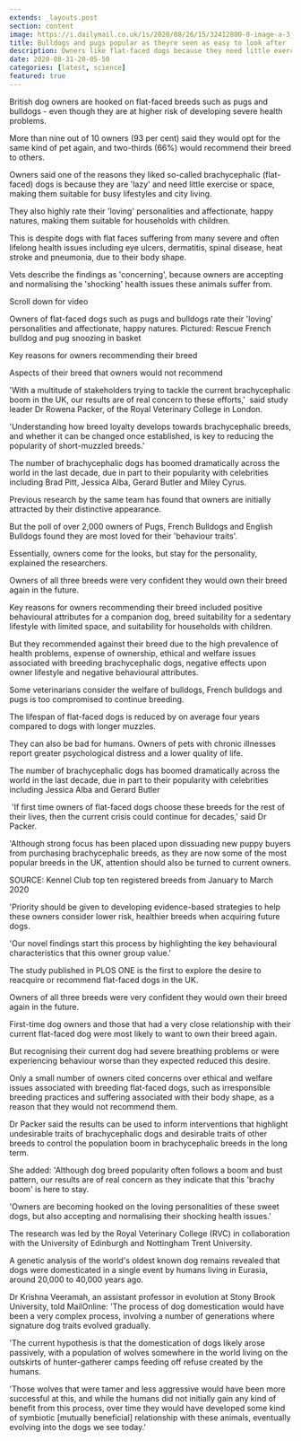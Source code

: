 ```yaml
---
extends: _layouts.post
section: content
image: https://i.dailymail.co.uk/1s/2020/08/26/15/32412800-0-image-a-3_1598451495067.jpg 
title: Bulldogs and pugs popular as theyre seen as easy to look after 
description: Owners like flat-faced dogs because they need little exercise or space, making them suitable for busy lifestyles and city living, a study by the Royal Veterinary College in London found 
date: 2020-08-31-20-05-50 
categories: [latest, science] 
featured: true 
--- 
```

British dog owners are hooked on flat-faced breeds such as pugs and bulldogs - even though they are at higher risk of developing severe health problems.

More than nine out of 10 owners (93 per cent) said they would opt for the same kind of pet again, and two-thirds (66%) would recommend their breed to others.

Owners said one of the reasons they liked so-called brachycephalic (flat-faced) dogs is because they are 'lazy' and need little exercise or space, making them suitable for busy lifestyles and city living.

They also highly rate their 'loving' personalities and affectionate, happy natures, making them suitable for households with children.

This is despite dogs with flat faces suffering from many severe and often lifelong health issues including eye ulcers, dermatitis, spinal disease, heat stroke and pneumonia, due to their body shape.  

Vets describe the findings as 'concerning', because owners are accepting and normalising the 'shocking' health issues these animals suffer from. 

Scroll down for video 

Owners of flat-faced dogs such as pugs and bulldogs rate their 'loving' personalities and affectionate, happy natures. Pictured: Rescue French bulldog and pug snoozing in basket

Key reasons for owners recommending their breed 

Aspects of their breed that owners would not recommend 



'With a multitude of stakeholders trying to tackle the current brachycephalic boom in the UK, our results are of real concern to these efforts,'  said study leader Dr Rowena Packer, of the Royal Veterinary College in London. 

'Understanding how breed loyalty develops towards brachycephalic breeds, and whether it can be changed once established, is key to reducing the popularity of short-muzzled breeds.' 

The number of brachycephalic dogs has boomed dramatically across the world in the last decade, due in part to their popularity with celebrities including Brad Pitt, Jessica Alba, Gerard Butler and Miley Cyrus.

Previous research by the same team has found that owners are initially attracted by their distinctive appearance.

But the poll of over 2,000 owners of Pugs, French Bulldogs and English Bulldogs found they are most loved for their 'behaviour traits'.

Essentially, owners come for the looks, but stay for the personality, explained the researchers. 

Owners of all three breeds were very confident they would own their breed again in the future. 

Key reasons for owners recommending their breed included positive behavioural attributes for a companion dog, breed suitability for a sedentary lifestyle with limited space, and suitability for households with children.

But they recommended against their breed due to the high prevalence of health problems, expense of ownership, ethical and welfare issues associated with breeding brachycephalic dogs, negative effects upon owner lifestyle and negative behavioural attributes.

Some veterinarians consider the welfare of bulldogs, French bulldogs and pugs is too compromised to continue breeding.

The lifespan of flat-faced dogs is reduced by on average four years compared to dogs with longer muzzles. 

They can also be bad for humans. Owners of pets with chronic illnesses report greater psychological distress and a lower quality of life. 

The number of brachycephalic dogs has boomed dramatically across the world in the last decade, due in part to their popularity with celebrities including Jessica Alba and Gerard Butler

 'If first time owners of flat-faced dogs choose these breeds for the rest of their lives, then the current crisis could continue for decades,' said Dr Packer.

'Although strong focus has been placed upon dissuading new puppy buyers from purchasing brachycephalic breeds, as they are now some of the most popular breeds in the UK, attention should also be turned to current owners.

SOURCE: Kennel Club top ten registered breeds from January to March 2020 

'Priority should be given to developing evidence-based strategies to help these owners consider lower risk, healthier breeds when acquiring future dogs.

'Our novel findings start this process by highlighting the key behavioural characteristics that this owner group value.'

The study published in PLOS ONE is the first to explore the desire to reacquire or recommend flat-faced dogs in the UK. 

Owners of all three breeds were very confident they would own their breed again in the future. 

First-time dog owners and those that had a very close relationship with their current flat-faced dog were most likely to want to own their breed again.

But recognising their current dog had severe breathing problems or were experiencing behaviour worse than they expected reduced this desire.

Only a small number of owners cited concerns over ethical and welfare issues associated with breeding flat-faced dogs, such as irresponsible breeding practices and suffering associated with their body shape, as a reason that they would not recommend them.

Dr Packer said the results can be used to inform interventions that highlight undesirable traits of brachycephalic dogs and desirable traits of other breeds to control the population boom in brachycephalic breeds in the long term.

She added: 'Although dog breed popularity often follows a boom and bust pattern, our results are of real concern as they indicate that this 'brachy boom' is here to stay.

'Owners are becoming hooked on the loving personalities of these sweet dogs, but also accepting and normalising their shocking health issues.'

The research was led by the Royal Veterinary College (RVC) in collaboration with the University of Edinburgh and Nottingham Trent University. 

A genetic analysis of the world's oldest known dog remains revealed that dogs were domesticated in a single event by humans living in Eurasia, around 20,000 to 40,000 years ago.

Dr Krishna Veeramah, an assistant professor in evolution at Stony Brook University, told MailOnline: 'The process of dog domestication would have been a very complex process, involving a number of generations where signature dog traits evolved gradually.

'The current hypothesis is that the domestication of dogs likely arose passively, with a population of wolves somewhere in the world living on the outskirts of hunter-gatherer camps feeding off refuse created by the humans.

'Those wolves that were tamer and less aggressive would have been more successful at this, and while the humans did not initially gain any kind of benefit from this process, over time they would have developed some kind of symbiotic [mutually beneficial] relationship with these animals, eventually evolving into the dogs we see today.'

